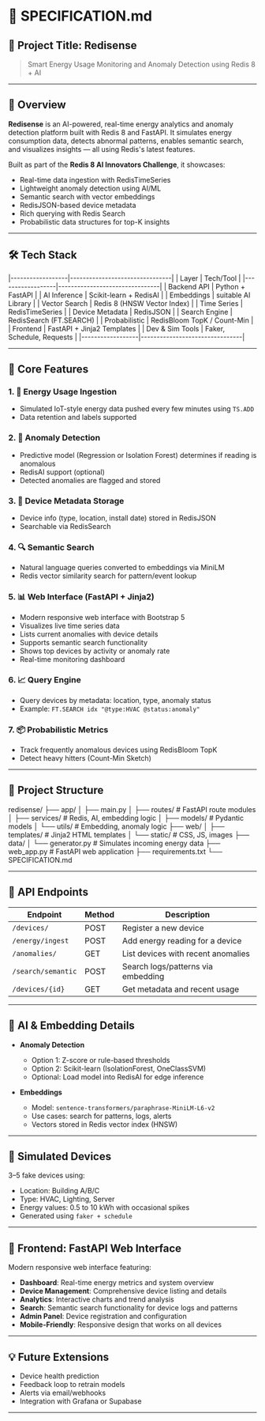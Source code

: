 # 📄 SPECIFICATION.md

## 🚀 Project Title: Redisense

> Smart Energy Usage Monitoring and Anomaly Detection using Redis 8 + AI

---

## 🧩 Overview

**Redisense** is an AI-powered, real-time energy analytics and anomaly detection platform built with Redis 8 and FastAPI. It simulates energy consumption data, detects abnormal patterns, enables semantic search, and visualizes insights — all using Redis's latest features.

Built as part of the **Redis 8 AI Innovators Challenge**, it showcases:

- Real-time data ingestion with RedisTimeSeries
- Lightweight anomaly detection using AI/ML
- Semantic search with vector embeddings
- RedisJSON-based device metadata
- Rich querying with Redis Search
- Probabilistic data structures for top-K insights

---

## 🛠️ Tech Stack

|------------------|--------------------------------|
| Layer | Tech/Tool |
|------------------|--------------------------------|
| Backend API | Python + FastAPI |
| AI Inference | Scikit-learn + RedisAI |
| Embeddings | suitable AI Library |
| Vector Search | Redis 8 (HNSW Vector Index) |
| Time Series | RedisTimeSeries |
| Device Metadata | RedisJSON |
| Search Engine | RedisSearch (FT.SEARCH) |
| Probabilistic | RedisBloom TopK / Count-Min |
| Frontend | FastAPI + Jinja2 Templates |
| Dev & Sim Tools | Faker, Schedule, Requests |
|------------------|--------------------------------|

---

## 🎯 Core Features

### 1. 📡 **Energy Usage Ingestion**

- Simulated IoT-style energy data pushed every few minutes using `TS.ADD`
- Data retention and labels supported

### 2. 🧠 **Anomaly Detection**

- Predictive model (Regression or Isolation Forest) determines if reading is anomalous
- RedisAI support (optional)
- Detected anomalies are flagged and stored

### 3. 🧾 **Device Metadata Storage**

- Device info (type, location, install date) stored in RedisJSON
- Searchable via RedisSearch

### 4. 🔍 **Semantic Search**

- Natural language queries converted to embeddings via MiniLM
- Redis vector similarity search for pattern/event lookup

### 5. 📊 **Web Interface (FastAPI + Jinja2)**

- Modern responsive web interface with Bootstrap 5
- Visualizes live time series data
- Lists current anomalies with device details
- Supports semantic search functionality
- Shows top devices by activity or anomaly rate
- Real-time monitoring dashboard

### 6. 📈 **Query Engine**

- Query devices by metadata: location, type, anomaly status
- Example: `FT.SEARCH idx "@type:HVAC @status:anomaly"`

### 7. 📦 **Probabilistic Metrics**

- Track frequently anomalous devices using RedisBloom TopK
- Detect heavy hitters (Count-Min Sketch)

---

## 📁 Project Structure

redisense/
├── app/
│ ├── main.py
│ ├── routes/ # FastAPI route modules
│ ├── services/ # Redis, AI, embedding logic
│ ├── models/ # Pydantic models
│ └── utils/ # Embedding, anomaly logic
├── web/
│ ├── templates/ # Jinja2 HTML templates
│ └── static/ # CSS, JS, images
├── data/
│ └── generator.py # Simulates incoming energy data
├── web_app.py # FastAPI web application
├── requirements.txt
└── SPECIFICATION.md

---

## 🔧 API Endpoints

| Endpoint           | Method | Description                        |
| ------------------ | ------ | ---------------------------------- |
| `/devices/`        | POST   | Register a new device              |
| `/energy/ingest`   | POST   | Add energy reading for a device    |
| `/anomalies/`      | GET    | List devices with recent anomalies |
| `/search/semantic` | POST   | Search logs/patterns via embedding |
| `/devices/{id}`    | GET    | Get metadata and recent usage      |

---

## 🧠 AI & Embedding Details

- **Anomaly Detection**

  - Option 1: Z-score or rule-based thresholds
  - Option 2: Scikit-learn (IsolationForest, OneClassSVM)
  - Optional: Load model into RedisAI for edge inference

- **Embeddings**
  - Model: `sentence-transformers/paraphrase-MiniLM-L6-v2`
  - Use cases: search for patterns, logs, alerts
  - Vectors stored in Redis vector index (HNSW)

---

## 🧪 Simulated Devices

3–5 fake devices using:

- Location: Building A/B/C
- Type: HVAC, Lighting, Server
- Energy values: 0.5 to 10 kWh with occasional spikes
- Generated using `faker + schedule`

---

## 🎨 Frontend: FastAPI Web Interface

Modern responsive web interface featuring:

- **Dashboard**: Real-time energy metrics and system overview
- **Device Management**: Comprehensive device listing and details
- **Analytics**: Interactive charts and trend analysis
- **Search**: Semantic search functionality for device logs and patterns
- **Admin Panel**: Device registration and configuration
- **Mobile-Friendly**: Responsive design that works on all devices

---

## 💡 Future Extensions

- Device health prediction
- Feedback loop to retrain models
- Alerts via email/webhooks
- Integration with Grafana or Supabase

---
